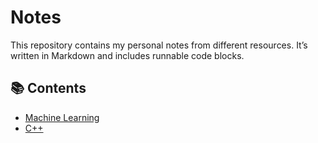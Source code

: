 # Notes

This repository contains my personal notes from different resources.
It’s written in Markdown and includes runnable code blocks.

## 📚 Contents
- [Machine Learning](Theory.md)
- [C++]()
